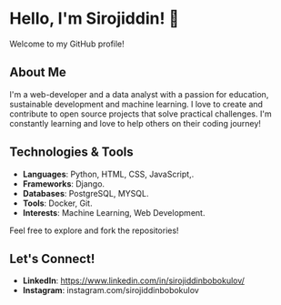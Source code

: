 # Hello, I'm Sirojiddin! 👋

Welcome to my GitHub profile!

## About Me

I'm a web-developer and a data analyst with a passion for education, sustainable development and machine learning. I love to create and contribute to open source projects that solve practical challenges. I'm constantly learning and love to help others on their coding journey!

## Technologies & Tools

- **Languages**: Python, HTML, CSS, JavaScript,.
- **Frameworks**: Django.
- **Databases**: PostgreSQL, MYSQL.
- **Tools**: Docker, Git.
- **Interests**: Machine Learning, Web Development.

Feel free to explore and fork the repositories!

## Let's Connect!

- **LinkedIn**: https://www.linkedin.com/in/sirojiddinbobokulov/
- **Instagram**: instagram.com/sirojiddinbobokulov


